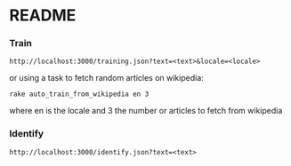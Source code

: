 # README


### Train
```
http://localhost:3000/training.json?text=<text>&locale=<locale>
```
or using a task to fetch random articles on wikipedia:
```
rake auto_train_from_wikipedia en 3
```
where en is the locale and 3 the number or articles to fetch from wikipedia


### Identify
```
http://localhost:3000/identify.json?text=<text>
```